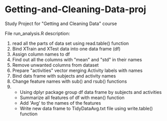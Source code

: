 # Getting-and-Cleaning-Data-proj
Study Project for "Getting and Cleaning Data" course

File run_analysis.R description:
1) read all the parts of data set using read.table() function
2) Bind XTrain and XTest data into one data frame (df)
3) Assign column names to df
4) Find out all the columns with "mean" and "std" in their names
5) Remove unwanted columns from dataset
6) Prepare "activities" vector merging Activity labels with names
7) Bind dats frame with subjects and activity names
8) Change feature names with sub() and rsub() functions
9) - Using dplyr package group df data frame by subjects and activities
   - Summarize all features of df with mean() function
   - Add 'Avg' to the names of the features
   - Write new data frame to TidyDataAvg.txt file using write.table() function
